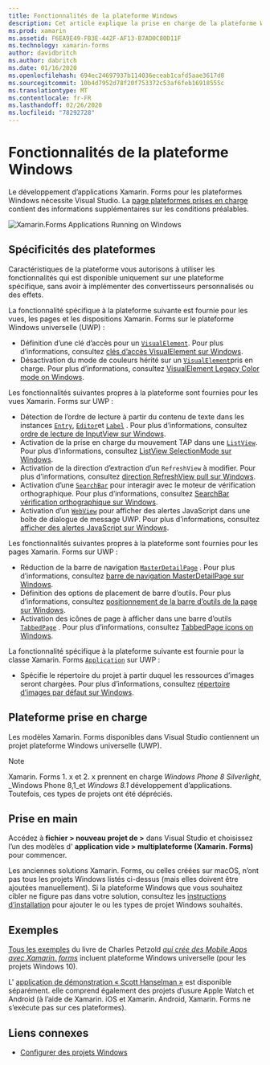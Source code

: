 ```yaml
---
title: Fonctionnalités de la plateforme Windows
description: Cet article explique la prise en charge de la plateforme Windows qui est disponible dans Xamarin. Forms.
ms.prod: xamarin
ms.assetid: F6EA9E49-FB3E-442F-AF13-B7AD0C80D11F
ms.technology: xamarin-forms
author: davidbritch
ms.author: dabritch
ms.date: 01/16/2020
ms.openlocfilehash: 694ec24697937b114036eceab1cafd5aae3617d8
ms.sourcegitcommit: 10b4d7952d78f20f753372c53af6feb16918555c
ms.translationtype: MT
ms.contentlocale: fr-FR
ms.lasthandoff: 02/26/2020
ms.locfileid: "78292728"
---
```

# <a name="windows-platform-features"></a>Fonctionnalités de la plateforme Windows

Le développement d’applications Xamarin. Forms pour les plateformes Windows nécessite Visual Studio. La [page plateformes prises en charge](~/get-started/supported-platforms.md) contient des informations supplémentaires sur les conditions préalables.

![](images/allhanselman.png "Xamarin.Forms Applications Running on Windows")

## <a name="platform-specifics"></a>Spécificités des plateformes

Caractéristiques de la plateforme vous autorisons à utiliser les fonctionnalités qui est disponible uniquement sur une plateforme spécifique, sans avoir à implémenter des convertisseurs personnalisés ou des effets.

La fonctionnalité spécifique à la plateforme suivante est fournie pour les vues, les pages et les dispositions Xamarin. Forms sur le plateforme Windows universelle (UWP) :

- Définition d’une clé d’accès pour un [`VisualElement`](xref:Xamarin.Forms.VisualElement). Pour plus d’informations, consultez [clés d’accès VisualElement sur Windows](visualelement-access-keys.md).
- Désactivation du mode de couleurs hérité sur un [`VisualElement`](xref:Xamarin.Forms.VisualElement)pris en charge. Pour plus d’informations, consultez [VisualElement Legacy Color mode on Windows](legacy-color-mode.md).

Les fonctionnalités suivantes propres à la plateforme sont fournies pour les vues Xamarin. Forms sur UWP :

- Détection de l’ordre de lecture à partir du contenu de texte dans les instances [`Entry`](xref:Xamarin.Forms.Entry), [`Editor`](xref:Xamarin.Forms.Editor)et [`Label`](xref:Xamarin.Forms.Label) . Pour plus d’informations, consultez [ordre de lecture de InputView sur Windows](inputview-reading-order.md).
- Activation de la prise en charge du mouvement TAP dans une [`ListView`](xref:Xamarin.Forms.ListView). Pour plus d’informations, consultez [ListView SelectionMode sur Windows](listview-selectionmode.md).
- Activation de la direction d’extraction d’un `RefreshView` à modifier. Pour plus d’informations, consultez [direction RefreshView pull sur Windows](refreshview-pulldirection.md).
- Activation d’une [`SearchBar`](xref:Xamarin.Forms.SearchBar) pour interagir avec le moteur de vérification orthographique. Pour plus d’informations, consultez [SearchBar vérification orthographique sur Windows](searchbar-spell-check.md).
- Activation d’un [`WebView`](xref:Xamarin.Forms.WebView) pour afficher des alertes JavaScript dans une boîte de dialogue de message UWP. Pour plus d’informations, consultez [afficher des alertes JavaScript sur Windows](webview-javascript-alert.md).

Les fonctionnalités suivantes propres à la plateforme sont fournies pour les pages Xamarin. Forms sur UWP :

- Réduction de la barre de navigation [`MasterDetailPage`](xref:Xamarin.Forms.MasterDetailPage) . Pour plus d’informations, consultez [barre de navigation MasterDetailPage sur Windows](masterdetailpage-navigation-bar.md).
- Définition des options de placement de barre d’outils. Pour plus d’informations, consultez [positionnement de la barre d’outils de la page sur Windows](page-toolbar-placement.md).
- Activation des icônes de page à afficher dans une barre d’outils [`TabbedPage`](xref:Xamarin.Forms.TabbedPage) . Pour plus d’informations, consultez [TabbedPage icons on Windows](tabbedpage-icons.md).

La fonctionnalité spécifique à la plateforme suivante est fournie pour la classe Xamarin. Forms [`Application`](xref:Xamarin.Forms.Application) sur UWP :

- Spécifie le répertoire du projet à partir duquel les ressources d’images seront chargées. Pour plus d’informations, consultez [répertoire d’images par défaut sur Windows](default-image-directory.md).

## <a name="platform-support"></a>Plateforme prise en charge

Les modèles Xamarin. Forms disponibles dans Visual Studio contiennent un projet plateforme Windows universelle (UWP).

> [!NOTE]
> Xamarin. Forms 1. x et 2. x prennent en charge _Windows Phone 8 Silverlight_, _Windows Phone 8,1_et _Windows 8.1_ développement d’applications. Toutefois, ces types de projets ont été dépréciés.

## <a name="getting-started"></a>Prise en main

Accédez à **fichier > nouveau projet de >** dans Visual Studio et choisissez l’un des modèles d' **application vide > multiplateforme (Xamarin. Forms)** pour commencer.

Les anciennes solutions Xamarin. Forms, ou celles créées sur macOS, n’ont pas tous les projets Windows listés ci-dessus (mais elles doivent être ajoutées manuellement). Si la plateforme Windows que vous souhaitez cibler ne figure pas dans votre solution, consultez les [instructions d’installation](installation/index.md) pour ajouter le ou les types de projet Windows souhaités.

## <a name="samples"></a>Exemples

[Tous les exemples](https://github.com/xamarin/xamarin-forms-book-preview-2) du livre de Charles Petzold [*qui crée des Mobile Apps avec Xamarin. forms*](~/xamarin-forms/creating-mobile-apps-xamarin-forms/index.md) incluent plateforme Windows universelle (pour les projets Windows 10).

L' [application de démonstration « Scott Hanselman »](https://github.com/jamesmontemagno/Hanselman.Forms) est disponible séparément. elle comprend également des projets d’usure Apple Watch et Android (à l’aide de Xamarin. iOS et Xamarin. Android, Xamarin. Forms ne s’exécute pas sur ces plateformes).

## <a name="related-links"></a>Liens connexes

- [Configurer des projets Windows](~/xamarin-forms/platform/windows/installation/index.md)
